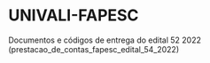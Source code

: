 # UNIVALI-FAPESC
Documentos e códigos de entrega do edital 52 2022 (prestacao_de_contas_fapesc_edital_54_2022)
